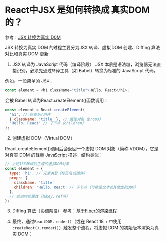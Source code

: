 # React中JSX 是如何转换成 真实DOM的？

参考：[JSX 转换为真实 DOM](https://www.doubao.com/thread/wec239e963db055a5)

JSX 转换为真实 DOM 的过程主要分为JSX 转译、虚拟 DOM 创建、Diffing 算法对比和真实 DOM 更新

1. JSX 转译为 JavaScript 代码（编译阶段）
JSX 本质是语法糖，浏览器无法直接识别，必须先通过转译工具（如 Babel）转换为标准的 JavaScript 代码。

例如，一段简单的 JSX：
```js
const element = <h1 className="title">Hello, React</h1>;
```
会被 Babel 转译为React.createElement()函数调用：
```js
const element = React.createElement(
  'h1', // 标签名/组件
  { className: 'title' }, // 属性对象（props）
  'Hello, React' // 子节点（children）
);
```

2. 创建虚拟 DOM（Virtual DOM）

React.createElement()调用后会返回一个虚拟 DOM 对象（简称 VDOM），它是对真实 DOM 的轻量 JavaScript 描述，结构类似：
```js
// 上述JSX转译后生成的虚拟DOM对象
const element = {
  type: 'h1', // 元素类型（标签名或组件）
  props: {
    className: 'title',
    children: 'Hello, React' // 子节点（可能是文本或其他虚拟DOM）
  },
  // 其他内部属性（如key、ref等）
};
```

3. Diffing 算法（协调阶段）
参考：[基于Fiber的渲染流程](./3.1__基于Fiber的渲染流程.md)

4. 最终，通过```ReactDOM.render()```（或在 React 18 + 中使用```createRoot().render()```）触发整个流程，将虚拟 DOM 的初始版本渲染为真实 DOM：
